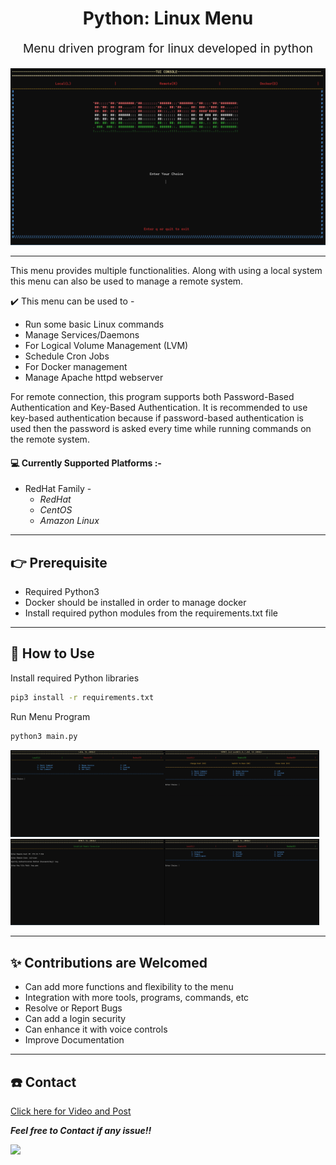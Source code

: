 <h1 align="center"><b>Python: Linux Menu</b></h1>
<p align="center" style="font-size: 1.2rem;">Menu driven program for linux developed in python</p>
<p align="center"><img src=".media/menuhome.png" alt="Menu Home Screen">

<hr>

This menu provides multiple functionalities. Along with using a local system this menu can also be used to manage a remote system.

✔️ This menu can be used to -
- Run some basic Linux commands
- Manage Services/Daemons
- For Logical Volume Management (LVM)
- Schedule Cron Jobs
- For Docker management
- Manage Apache httpd webserver

For remote connection, this program supports both Password-Based Authentication and Key-Based Authentication. It is recommended to use key-based authentication because if password-based authentication is used then the password is asked every time while running commands on the remote system.

#### **💻 Currently Supported Platforms :-**
- RedHat Family -
  - *RedHat*
  - *CentOS*
  - *Amazon Linux*

<hr>

## **👉 Prerequisite**
- Required Python3
- Docker should be installed in order to manage docker
- Install required python modules from the requirements.txt file

<hr>

## **🤔 How to Use**

Install required Python libraries  
```bash
pip3 install -r requirements.txt
```
Run Menu Program
```bash
python3 main.py
```

<img src=".media/localmenu.png" alt="Local Menu Screen" width="49%"><img src=".media/remotemenu.png" alt="Remote Menu Screen" width="49%">
<img src=".media/remoteconn.png" alt="Remote Connection Screen" width="49%"><img src=".media/dockermenu.png" alt="Docker Menu Screen" width="49%">

<hr>

## **✨ Contributions are Welcomed**
- Can add more functions and flexibility to the menu
- Integration with more tools, programs, commands, etc
- Resolve or Report Bugs
- Can add a login security 
- Can enhance it with voice controls
- Improve Documentation

<hr>

## **☎️ Contact**

[Click here for Video and Post](https://www.linkedin.com/in/amanjhagrolia143)
  
***Feel free to Contact if any issue!!***

<a href="https://www.linkedin.com/in/amanjhagrolia143" target="_blank"> <img src="https://img.shields.io/badge/LinkedIn-0077B5?style=for-the-badge&logo=linkedin&logoColor=white" /> </a> 
